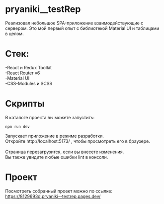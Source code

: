 # pryaniki__testRep
  Реализовал небольшое SPA-приложение взаимодействующие с сервером. Это мой первый опыт с библиотекой Material UI и таблицами в целом.
# Стек:
-React и Redux Toolkit<br> -React Router v6<br> -Material UI<br>-CSS-Modules и SCSS<br>
# Скрипты
  В каталоге проекта вы можете запустить:<br>
  ```shell
npm run dev
```
  Запускает приложение в режиме разработки.<br>
  Откройте http://localhost:5173/ , чтобы просмотреть его в браузере.<br>
<br>
  Страница перезагрузится, если вы внесете изменения.<br>
  Вы также увидите любые ошибки lint в консоли.<br>
# Проект
Посмотреть собранный проект можно по ссылке:
  https://8129693d.pryaniki--testrep.pages.dev/
